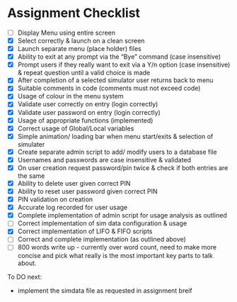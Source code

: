 # Assignment Checklist

- [ ] Display Menu using entire screen
- [X] Select correctly & launch on a clean screen
- [X] Launch separate menu (place holder) files
- [X] Ability to exit at any prompt via the “Bye” command (case insensitive)
- [X] Prompt users if they really want to exit via a Y/n option (case insensitive) & repeat question until a valid choice is made
- [X] After completion of a selected simulator user returns back to menu
- [X] Suitable comments in code (comments must not exceed code)
- [X] Usage of colour in the menu system
- [X] Validate user correctly on entry (login correctly)
- [X] Validate user password on entry (login correctly)
- [X] Usage of appropriate functions (implemented)
- [X] Correct usage of Global/Local variables
- [X] Simple animation/ loading bar when menu start/exits & selection of simulater 
- [X] Create separate admin script to add/ modify users to a database file
- [X] Usernames and passwords are case insensitive & validated 
- [X] On user creation request password/pin twice & check if both entries are the same
- [X] Ability to delete user given correct PIN
- [X] Ability to reset user password given correct PIN
- [X] PIN validation on creation
- [x] Accurate log recorded for user usage
- [X] Complete implementation of admin script for usage analysis as outlined
- [ ] Correct implementation of sim data configuration & usage
- [X] Correct implementation of LIFO & FIFO scripts
- [ ] Correct and complete implementation (as outlined above)
- [ ] 800 words write up - currently over word count, need to make more concise and pick what really is the most important key parts to talk about. 

To DO next:

- implement the simdata file as requested in assignment breif
